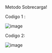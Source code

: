 Metodo Sobrecarga!

Codigo 1 :

![image](https://github.com/user-attachments/assets/5169cfa3-742b-47a8-aee0-ec5f551612ab)

Codigo 2:

![image](https://github.com/user-attachments/assets/1b7b74ae-a57d-4e4e-9980-ccc5e9359ba3)
